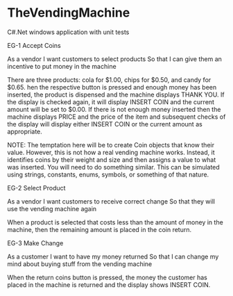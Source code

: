 # TheVendingMachine
C#.Net windows application with unit tests


EG-1
Accept Coins

As a vendor
I want customers to select products
So that I can give them an incentive to put money in the machine

There are three products: cola for $1.00, chips for $0.50, and candy for $0.65. 
hen the respective button is pressed and enough money has been inserted, 
the product is dispensed and the machine displays THANK YOU. 
If the display is checked again, it will display INSERT COIN and the current amount will be set to $0.00. 
If there is not enough money inserted then the machine displays PRICE and the price of the item and subsequent 
checks of the display will display either INSERT COIN or the current amount as appropriate.

NOTE: The temptation here will be to create Coin objects that know their value. 
However, this is not how a real vending machine works. Instead, it identifies coins by their weight and size 
and then assigns a value to what was inserted. You will need to do something similar. 
This can be simulated using strings, constants, enums, symbols, or something of that nature.


EG-2
Select Product

As a vendor
I want customers to receive correct change
So that they will use the vending machine again

When a product is selected that costs less than the amount of money in the machine, 
then the remaining amount is placed in the coin return.


EG-3
Make Change

As a customer
I want to have my money returned
So that I can change my mind about buying stuff from the vending machine

When the return coins button is pressed, the money the customer has placed in the machine is returned 
and the display shows INSERT COIN.





